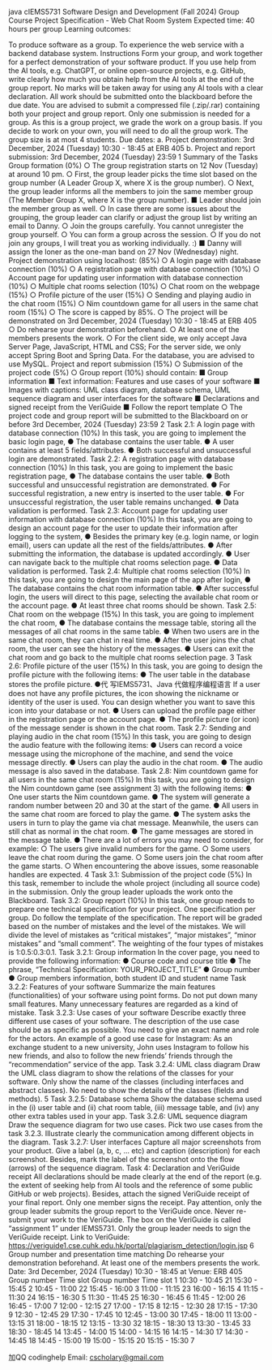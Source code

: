java cIEMS5731 Software Design and Development (Fall 2024) Group Course Project Specification - Web Chat Room System Expected time: 40 hours per group Learning outcomes:

To produce software as a group.
To experience the web service with a backend database system. Instructions
Form your group, and work together for a perfect demonstration of your software product.
If you use help from the AI tools, e.g. ChatGPT, or online open-source projects, e.g. GitHub, write clearly how much you obtain help from the AI tools at the end of the group report. No marks will be taken away for using any AI tools with a clear declaration.
All work should be submitted onto the blackboard before the due date.
You are advised to submit a compressed file (.zip/.rar) containing both your project and group report. Only one submission is needed for a group.
As this is a group project, we grade the work on a group basis. If you decide to work on your own, you will need to do all the group work.
The group size is at most 4 students.
Due dates: a. Project demonstration: 3rd December, 2024 (Tuesday) 10:30 - 18:45 at ERB 405 b. Project and report submission: 3rd December, 2024 (Tuesday) 23:59 1 Summary of the Tasks
Group formation (0%) ○ The group registration starts on 12 Nov (Tuesday) at around 10 pm. ○ First, the group leader picks the time slot based on the group number (A Leader Group X, where X is the group number). ○ Next, the group leader informs all the members to join the same member group (The Member Group X, where X is the group number). ■ Leader should join the member group as well. ○ In case there are some issues about the grouping, the group leader can clarify or adjust the group list by writing an email to Danny. ○ Join the groups carefully. You cannot unregister the group yourself. ○ You can form a group across the session. ○ If you do not join any groups, I will treat you as working individually. :) ■ Danny will assign the loner as the one-man band on 27 Nov (Wednesday) night.
Project demonstration using localhost: (85%) ○ A login page with database connection (10%) ○ A registration page with database connection (10%) ○ Account page for updating user information with database connection (10%) ○ Multiple chat rooms selection (10%) ○ Chat room on the webpage (15%) ○ Profile picture of the user (15%) ○ Sending and playing audio in the chat room (15%) ○ Nim countdown game for all users in the same chat room (15%) ○ The score is capped by 85%. ○ The project will be demonstrated on 3rd December, 2024 (Tuesday) 10:30 - 18:45 at ERB 405 ○ Do rehearse your demonstration beforehand. ○ At least one of the members presents the work. ○ For the client side, we only accept Java Server Page, JavaScript, HTML and CSS; For the server side, we only accept Spring Boot and Spring Data. For the database, you are advised to use MySQL.
Project and report submission (15%) ○ Submission of the project code (5%) ○ Group report (10%) should contain: ■ Group information ■ Text information: Features and use cases of your software ■ Images with captions: UML class diagram, database schema, UML sequence diagram and user interfaces for the software ■ Declarations and signed receipt from the VeriGuide ■ Follow the report template ○ The project code and group report will be submitted to the Blackboard on or before 3rd December, 2024 (Tuesday) 23:59 2 Task 2.1: A login page with database connection (10%) In this task, you are going to implement the basic login page, ● The database contains the user table. ● A user contains at least 5 fields/attributes. ● Both successful and unsuccessful login are demonstrated. Task 2.2: A registration page with database connection (10%) In this task, you are going to implement the basic registration page, ● The database contains the user table. ● Both successful and unsuccessful registration are demonstrated. ● For successful registration, a new entry is inserted to the user table. ● For unsuccessful registration, the user table remains unchanged. ● Data validation is performed. Task 2.3: Account page for updating user information with database connection (10%) In this task, you are going to design an account page for the user to update their information after logging to the system, ● Besides the primary key (e.g. login name, or login email), users can update all the rest of the fields/attributes. ● After submitting the information, the database is updated accordingly. ● User can navigate back to the multiple chat rooms selection page. ● Data validation is performed. Task 2.4: Multiple chat rooms selection (10%) In this task, you are going to design the main page of the app after login, ● The database contains the chat room information table. ● After successful login, the users will direct to this page, selecting the available chat room or the account page. ● At least three chat rooms should be shown. Task 2.5: Chat room on the webpage (15%) In this task, you are going to implement the chat room, ● The database contains the message table, storing all the messages of all chat rooms in the same table. ● When two users are in the same chat room, they can chat in real time. ● After the user joins the chat room, the user can see the history of the messages. ● Users can exit the chat room and go back to the multiple chat rooms selection page. 3 Task 2.6: Profile picture of the user (15%) In this task, you are going to design the profile picture with the following items: ● The user table in the database stores the profile picture. ●代 写IEMS5731、Java 代做程序编程语言 If a user does not have any profile pictures, the icon showing the nickname or identity of the user is used. You can design whether you want to save this icon into your database or not. ● Users can upload the profile page either in the registration page or the account page. ● The profile picture (or icon) of the message sender is shown in the chat room. Task 2.7: Sending and playing audio in the chat room (15%) In this task, you are going to design the audio feature with the following items: ● Users can record a voice message using the microphone of the machine, and send the voice message directly. ● Users can play the audio in the chat room. ● The audio message is also saved in the database. Task 2.8: Nim countdown game for all users in the same chat room (15%) In this task, you are going to design the Nim countdown game (see assignment 3) with the following items: ● One user starts the Nim countdown game. ● The system will generate a random number between 20 and 30 at the start of the game. ● All users in the same chat room are forced to play the game. ● The system asks the users in turn to play the game via chat message. Meanwhile, the users can still chat as normal in the chat room. ● The game messages are stored in the message table. ● There are a lot of errors you may need to consider, for example: ○ The users give invalid numbers for the game. ○ Some users leave the chat room during the game. ○ Some users join the chat room after the game starts. ○ When encountering the above issues, some reasonable handles are expected. 4 Task 3.1: Submission of the project code (5%) In this task, remember to include the whole project (including all source code) in the submission. Only the group leader uploads the work onto the Blackboard. Task 3.2: Group report (10%) In this task, one group needs to prepare one technical specification for your project. One specification per group. Do follow the template of the specification. The report will be graded based on the number of mistakes and the level of the mistakes. We will divide the level of mistakes as “critical mistakes”, “major mistakes”, “minor mistakes” and “small comment”. The weighting of the four types of mistakes is 1:0.5:0.3:0.1. Task 3.2.1: Group information In the cover page, you need to provide the following information: ● Course code and course title ● The phrase, “Technical Specification: YOUR_PROJECT_TITLE” ● Group number ● Group members information, both student ID and student name Task 3.2.2: Features of your software Summarize the main features (functionalities) of your software using point forms. Do not put down many small features. Many unnecessary features are regarded as a kind of mistake. Task 3.2.3: Use cases of your software Describe exactly three different use cases of your software. The description of the use case should be as specific as possible. You need to give an exact name and role for the actors. An example of a good use case for Instagram: As an exchange student to a new university, John uses Instagram to follow his new friends, and also to follow the new friends’ friends through the “recommendation” service of the app. Task 3.2.4: UML class diagram Draw the UML class diagram to show the relations of the classes for your software. Only show the name of the classes (including interfaces and abstract classes). No need to show the details of the classes (fields and methods). 5 Task 3.2.5: Database schema Show the database schema used in the (i) user table and (ii) chat room table, (iii) message table, and (iv) any other extra tables used in your app. Task 3.2.6: UML sequence diagram Draw the sequence diagram for two use cases. Pick two use cases from the task 3.2.3. Illustrate clearly the communication among different objects in the diagram. Task 3.2.7: User interfaces Capture all major screenshots from your product. Give a label (a, b, c, … etc) and caption (description) for each screenshot. Besides, mark the label of the screenshot onto the flow (arrows) of the sequence diagram. Task 4: Declaration and VeriGuide receipt All declarations should be made clearly at the end of the report (e.g. the extent of seeking help from AI tools and the reference of some public GitHub or web projects). Besides, attach the signed VeriGuide receipt of your final report. Only one member signs the receipt. Pay attention, only the group leader submits the group report to the VeriGuide once. Never re-submit your work to the VeriGuide. The box on the VeriGuide is called “assignment 1” under IEMS5731. Only the group leader needs to sign the VeriGuide receipt. Link to VeriGuide: https://veriguide1.cse.cuhk.edu.hk/portal/plagiarism_detection/login.jsp 6 Group number and presentation time matching Do rehearse your demonstration beforehand. At least one of the members presents the work. Date: 3rd December, 2024 (Tuesday) 10:30 - 18:45 at Venue: ERB 405 Group number Time slot Group number Time slot 1 10:30 - 10:45 21 15:30 - 15:45 2 10:45 - 11:00 22 15:45 - 16:00 3 11:00 - 11:15 23 16:00 - 16:15 4 11:15 - 11:30 24 16:15 - 16:30 5 11:30 - 11:45 25 16:30 - 16:45 6 11:45 - 12:00 26 16:45 - 17:00 7 12:00 - 12:15 27 17:00 - 17:15 8 12:15 - 12:30 28 17:15 - 17:30 9 12:30 - 12:45 29 17:30 - 17:45 10 12:45 - 13:00 30 17:45 - 18:00 11 13:00 - 13:15 31 18:00 - 18:15 12 13:15 - 13:30 32 18:15 - 18:30 13 13:30 - 13:45 33 18:30 - 18:45 14 13:45 - 14:00 15 14:00 - 14:15 16 14:15 - 14:30 17 14:30 - 14:45 18 14:45 - 15:00 19 15:00 - 15:15 20 15:15 - 15:30
7

加QQ codinghelp Email: cscholary@gmail.com
